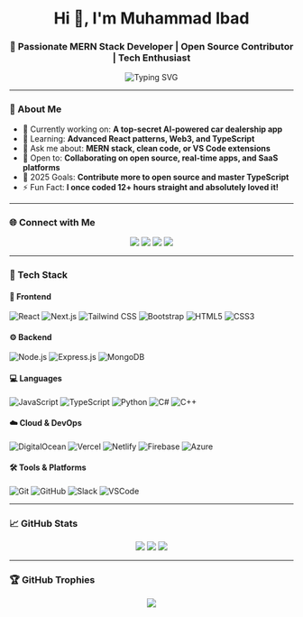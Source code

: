 <!--START_SECTION:waka-->

<h1 align="center">Hi 👋, I'm Muhammad Ibad</h1>
<h3 align="center">🚀 Passionate MERN Stack Developer | Open Source Contributor | Tech Enthusiast</h3>

<p align="center">
  <img src="https://readme-typing-svg.demolab.com?font=Fira+Code&size=22&duration=3000&pause=1000&center=true&vCenter=true&width=500&lines=Full+Stack+Web+Developer;MERN+Stack+Specialist;Always+learning+new+tech!;Let's+build+something+awesome+!" alt="Typing SVG" />
</p>

---

### 🧠 About Me

- 🔭 Currently working on: **A top-secret AI-powered car dealership app**
- 🌱 Learning: **Advanced React patterns, Web3, and TypeScript**
- 💬 Ask me about: **MERN stack, clean code, or VS Code extensions**
- 🤝 Open to: **Collaborating on open source, real-time apps, and SaaS platforms**
- 🎯 2025 Goals: **Contribute more to open source and master TypeScript**
- ⚡ Fun Fact: **I once coded 12+ hours straight and absolutely loved it!**

---

### 🌐 Connect with Me

<p align="center">
  <a href="https://www.linkedin.com/in/ibadbilal/"><img src="https://img.shields.io/badge/LinkedIn-0A66C2?style=for-the-badge&logo=linkedin&logoColor=white" /></a>
  <a href="https://leetcode.com/"><img src="https://img.shields.io/badge/LeetCode-FFA116?style=for-the-badge&logo=leetcode&logoColor=black" /></a>
  <a href="https://medium.com/"><img src="https://img.shields.io/badge/Medium-12100E?style=for-the-badge&logo=medium&logoColor=white" /></a>
  <a href="https://yourportfolio.com"><img src="https://img.shields.io/badge/Portfolio-000000?style=for-the-badge&logo=firefox&logoColor=#FF7139" /></a>
</p>

---

### 🧰 Tech Stack

#### 🎨 Frontend
![React](https://img.shields.io/badge/React-61DAFB?style=for-the-badge&logo=react&logoColor=black)
![Next.js](https://img.shields.io/badge/Next.js-000?style=for-the-badge&logo=nextdotjs)
![Tailwind CSS](https://img.shields.io/badge/TailwindCSS-38B2AC?style=for-the-badge&logo=tailwind-css&logoColor=white)
![Bootstrap](https://img.shields.io/badge/Bootstrap-563D7C?style=for-the-badge&logo=bootstrap&logoColor=white)
![HTML5](https://img.shields.io/badge/HTML5-E34F26?style=for-the-badge&logo=html5&logoColor=white)
![CSS3](https://img.shields.io/badge/CSS3-1572B6?style=for-the-badge&logo=css3&logoColor=white)

#### ⚙️ Backend
![Node.js](https://img.shields.io/badge/Node.js-339933?style=for-the-badge&logo=node.js&logoColor=white)
![Express.js](https://img.shields.io/badge/Express-000000?style=for-the-badge&logo=express&logoColor=white)
![MongoDB](https://img.shields.io/badge/MongoDB-4EA94B?style=for-the-badge&logo=mongodb&logoColor=white)

#### 💻 Languages
![JavaScript](https://img.shields.io/badge/JavaScript-F7DF1E?style=for-the-badge&logo=javascript&logoColor=black)
![TypeScript](https://img.shields.io/badge/TypeScript-3178C6?style=for-the-badge&logo=typescript&logoColor=white)
![Python](https://img.shields.io/badge/Python-3776AB?style=for-the-badge&logo=python&logoColor=white)
![C#](https://img.shields.io/badge/C%23-239120?style=for-the-badge&logo=c-sharp&logoColor=white)
![C++](https://img.shields.io/badge/C++-00599C?style=for-the-badge&logo=cplusplus&logoColor=white)

#### ☁️ Cloud & DevOps
![DigitalOcean](https://img.shields.io/badge/DigitalOcean-0080FF?style=for-the-badge&logo=digitalocean&logoColor=white)
![Vercel](https://img.shields.io/badge/Vercel-000?style=for-the-badge&logo=vercel&logoColor=white)
![Netlify](https://img.shields.io/badge/Netlify-00C7B7?style=for-the-badge&logo=netlify&logoColor=white)
![Firebase](https://img.shields.io/badge/Firebase-FFCA28?style=for-the-badge&logo=firebase&logoColor=black)
![Azure](https://img.shields.io/badge/Azure-0089D6?style=for-the-badge&logo=microsoft-azure&logoColor=white)

#### 🛠 Tools & Platforms
![Git](https://img.shields.io/badge/Git-F05032?style=for-the-badge&logo=git&logoColor=white)
![GitHub](https://img.shields.io/badge/GitHub-181717?style=for-the-badge&logo=github&logoColor=white)
![Slack](https://img.shields.io/badge/Slack-4A154B?style=for-the-badge&logo=slack&logoColor=white)
![VSCode](https://img.shields.io/badge/VSCode-007ACC?style=for-the-badge&logo=visual-studio-code&logoColor=white)

---

### 📈 GitHub Stats

<div align="center">
  <img src="https://github-readme-stats.vercel.app/api?username=Ibad806&show_icons=true&theme=radical&hide_border=true&count_private=true" />
  <img src="https://github-readme-stats.vercel.app/api/top-langs/?username=Ibad806&layout=compact&theme=radical&hide_border=true" />
  <img src="https://streak-stats.demolab.com?user=Ibad806&theme=radical&hide_border=true&date_format=M%20j%5B%2C%20Y%5D" />
</div>

---

### 🏆 GitHub Trophies

<div align="center">
  <img src="https://github-profile-trophy.vercel.app/?username=Ibad806&theme=radical&column=4&no-frame=true&no-bg=true" />
</div>

<!--END_SECTION:waka-->
